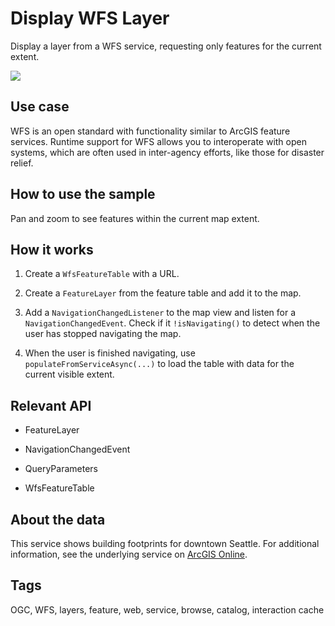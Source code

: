# Display WFS Layer

Display a layer from a WFS service, requesting only features for the current extent.

![]("DisplayWFSLayer.png)

## Use case

WFS is an open standard with functionality similar to ArcGIS feature
services. Runtime support for WFS allows you to interoperate with open
systems, which are often used in inter-agency efforts, like those for
disaster relief.

## How to use the sample

Pan and zoom to see features within the current map extent.

## How it works


1. Create a `WfsFeatureTable` with a URL.

2. Create a `FeatureLayer` from the feature table and add it to the map.

3. Add a `NavigationChangedListener` to the map view and listen for a
`NavigationChangedEvent`. Check if it `!isNavigating()` to detect
when the user has stopped navigating the map.

4. When the user is finished navigating, use
`populateFromServiceAsync(...)` to load the table with data for the
current visible extent.


## Relevant API


* FeatureLayer

* NavigationChangedEvent

* QueryParameters

* WfsFeatureTable


## About the data

This service shows building footprints for downtown Seattle. For
additional information, see the underlying service on
<a href="https://arcgisruntime.maps.arcgis.com/home/item.html?id=1b81d35c5b0942678140efc29bc25391">ArcGIS Online</a>.

## Tags

OGC, WFS, layers,  feature, web, service, browse, catalog, interaction cache